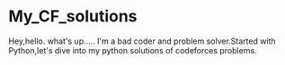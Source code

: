 # My_CF_solutions
Hey,hello. what's up.....
I'm a bad coder and problem solver.Started with Python,let's dive into my python solutions of codeforces problems.
